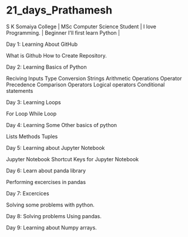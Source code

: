 # 21_days_Prathamesh
S K Somaiya College |
MSc Computer Science Student |
I love Programming. |
Beginner I'll first learn Python |

Day 1: Learning About GitHub

What is Github
How to Create Repository.


Day 2: Learning Basics of Python 

Reciving Inputs 
Type Conversion
Strings
Arithmetic Operations
Operator Precedence
Comparison Operators
Logical operators
Conditional statements

Day 3: Learning Loops 

For Loop
While Loop

Day 4: Learning Some Other basics of python

Lists
Methods
Tuples

Day 5: Learning about Jupyter Notebook

Jupyter Notebook
Shortcut Keys for Jupyter Notebook

Day 6: Learn about panda library

Performing excercises in pandas

Day 7: Excercices

Solving some problems with python.

Day 8: Solving problems Using pandas.

Day 9: Learning about Numpy arrays.
